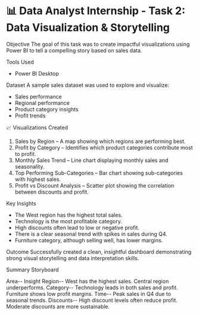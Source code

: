 # 📊 Data Analyst Internship - Task 2: Data Visualization & Storytelling

 Objective
The goal of this task was to create impactful visualizations using Power BI to tell a compelling story based on sales data.

 Tools Used
- Power BI Desktop
  
 Dataset
 A sample sales dataset was used to explore and visualize:
- Sales performance
- Regional performance
- Product category insights
- Profit trends

📈 Visualizations Created
1. Sales by Region – A map showing which regions are performing best.
2. Profit by Category – Identifies which product categories contribute most to profit.
3. Monthly Sales Trend – Line chart displaying monthly sales and seasonality.
4. Top Performing Sub-Categories – Bar chart showing sub-categories with highest sales.
5. Profit vs Discount Analysis – Scatter plot showing the correlation between discounts and profit.

 Key Insights
- The West region has the highest total sales.
- Technology is the most profitable category.
- High discounts often lead to low or negative profit.
- There is a clear seasonal trend with spikes in sales during Q4.
- Furniture category, although selling well, has lower margins.

Outcome
Successfully created a clean, insightful dashboard demonstrating strong visual storytelling and data interpretation skills.

Summary Storyboard 

Area--	Insight
Region--	West has the highest sales. Central region underperforms.
Category--	Technology leads in both sales and profit. Furniture shows low profit margins.
Time--	Peak sales in Q4 due to seasonal trends.
Discounts--	High discount levels often reduce profit. Moderate discounts are more sustainable.

